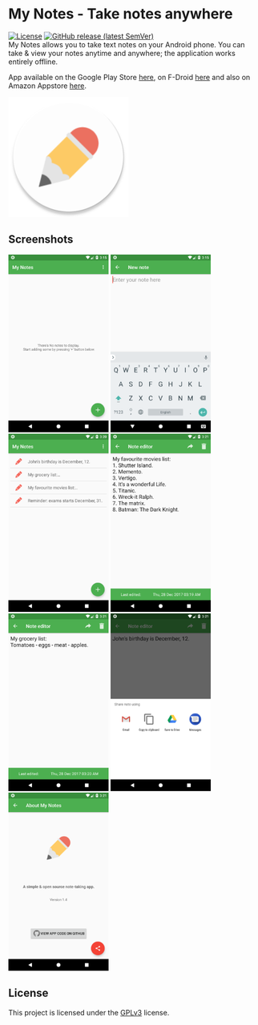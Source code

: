 # My Notes - Take notes anywhere
[![License](https://img.shields.io/badge/license-GPLv3-brightgreen.svg)](https://github.com/Abdallah-Abdelazim/mynotes-app/blob/master/LICENSE)
[![GitHub release (latest SemVer)](https://img.shields.io/github/v/release/Abdallah-Abdelazim/mynotes-app)](https://github.com/Abdallah-Abdelazim/mynotes-app/releases/latest)  
My Notes allows you to take text notes on your Android phone. You can take & view your notes anytime and anywhere; the application works entirely offline.

App available on the Google Play Store [here](https://play.google.com/store/apps/details?id=com.aa.mynotes), on F-Droid [here](https://f-droid.org/packages/com.aa.mynotes/) and also on Amazon Appstore [here](http://a.co/dSgDfIh).

<img src="./metadata/android/en-US/images/icon.png" alt="original_logo" width="240" />

## Screenshots
<img src="./metadata/android/en-US/images/screenshots/en_1.png" alt="screenshot_1" width="200" /> <img src="./metadata/android/en-US/images/screenshots/en_2.png" alt="screenshot_2" width="200" /> <img src="./metadata/android/en-US/images/screenshots/en_3.png" alt="screenshot_3" width="200" /> <img src="./metadata/android/en-US/images/screenshots/en_4.png" alt="screenshot_4" width="200" /> <img src="./metadata/android/en-US/images/screenshots/en_5.png" alt="screenshot_5" width="200" /> <img src="./metadata/android/en-US/images/screenshots/en_6.png" alt="screenshot_6" width="200" /> <img src="./metadata/android/en-US/images/screenshots/en_7.png" alt="screenshot_7" width="200" />

## License
This project is licensed under the [GPLv3](https://github.com/Abdallah-Abdelazim/mynotes-app/blob/master/LICENSE) license.
